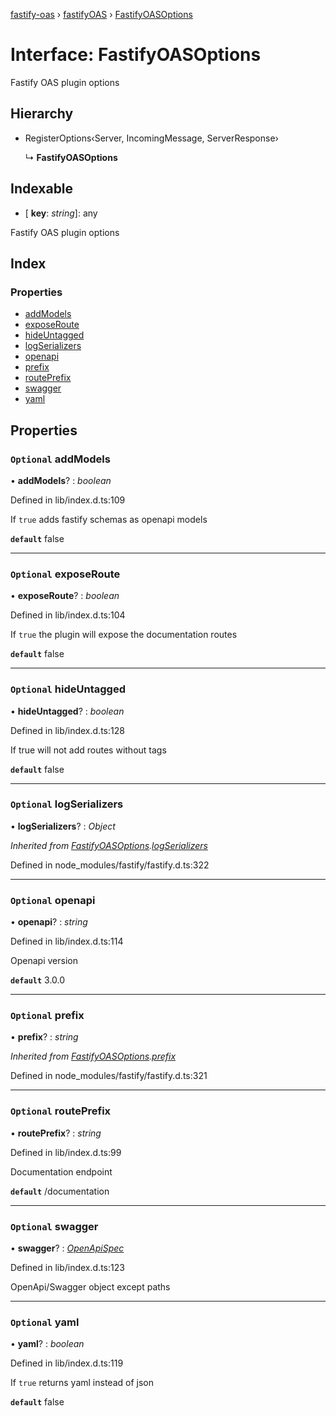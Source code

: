 [fastify-oas](../README.md) › [fastifyOAS](../modules/fastifyoas.md) › [FastifyOASOptions](fastifyoas.fastifyoasoptions.md)

# Interface: FastifyOASOptions

Fastify OAS plugin options

## Hierarchy

* RegisterOptions‹Server, IncomingMessage, ServerResponse›

  ↳ **FastifyOASOptions**

## Indexable

* \[ **key**: *string*\]: any

Fastify OAS plugin options

## Index

### Properties

* [addModels](fastifyoas.fastifyoasoptions.md#optional-addmodels)
* [exposeRoute](fastifyoas.fastifyoasoptions.md#optional-exposeroute)
* [hideUntagged](fastifyoas.fastifyoasoptions.md#optional-hideuntagged)
* [logSerializers](fastifyoas.fastifyoasoptions.md#optional-logserializers)
* [openapi](fastifyoas.fastifyoasoptions.md#optional-openapi)
* [prefix](fastifyoas.fastifyoasoptions.md#optional-prefix)
* [routePrefix](fastifyoas.fastifyoasoptions.md#optional-routeprefix)
* [swagger](fastifyoas.fastifyoasoptions.md#optional-swagger)
* [yaml](fastifyoas.fastifyoasoptions.md#optional-yaml)

## Properties

### `Optional` addModels

• **addModels**? : *boolean*

Defined in lib/index.d.ts:109

If `true` adds fastify schemas as openapi models

**`default`** false

___

### `Optional` exposeRoute

• **exposeRoute**? : *boolean*

Defined in lib/index.d.ts:104

If `true` the plugin will expose the documentation routes

**`default`** false

___

### `Optional` hideUntagged

• **hideUntagged**? : *boolean*

Defined in lib/index.d.ts:128

If true will not add routes without tags

**`default`** false

___

### `Optional` logSerializers

• **logSerializers**? : *Object*

*Inherited from [FastifyOASOptions](fastifyoas.fastifyoasoptions.md).[logSerializers](fastifyoas.fastifyoasoptions.md#optional-logserializers)*

Defined in node_modules/fastify/fastify.d.ts:322

___

### `Optional` openapi

• **openapi**? : *string*

Defined in lib/index.d.ts:114

Openapi version

**`default`** 3.0.0

___

### `Optional` prefix

• **prefix**? : *string*

*Inherited from [FastifyOASOptions](fastifyoas.fastifyoasoptions.md).[prefix](fastifyoas.fastifyoasoptions.md#optional-prefix)*

Defined in node_modules/fastify/fastify.d.ts:321

___

### `Optional` routePrefix

• **routePrefix**? : *string*

Defined in lib/index.d.ts:99

Documentation endpoint

**`default`** /documentation

___

### `Optional` swagger

• **swagger**? : *[OpenApiSpec](fastifyoas.openapispec.md)*

Defined in lib/index.d.ts:123

OpenApi/Swagger object except paths

___

### `Optional` yaml

• **yaml**? : *boolean*

Defined in lib/index.d.ts:119

If `true` returns yaml instead of json

**`default`** false

